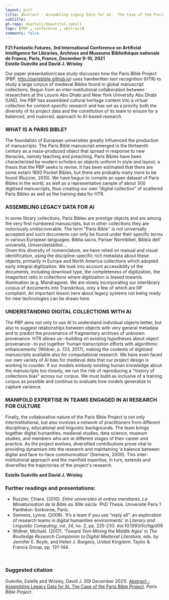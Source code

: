 ```yaml
---
layout: post
title: Abstract - Assembling Legacy Data for AI.  The Case of the Paris Bible Project.
subtitle:
gh-repo: daattali/beautiful-jekyll
tags: [PBP , conference , abstract]
comments: false
---
```


**F21 Fantastic Futures, 3rd International Conference on Artificial Intelligence for Libraries, Archives and Museums** 
**Bibliothèque nationale de France, Paris, France, December 9-10, 2021**  
**Estelle Guéville and David J. Wrisley**
 
Our paper presentation/case study discusses how the Paris Bible Project (PBP, http://parisbible.github.io) uses handwritten text recognition (HTR) to study a large corpus of medieval Bibles found in global manuscript collections. Begun from an inter-institutional collaboration between researchers at the Louvre Abu Dhabi and New York University Abu Dhabi (UAE), the PBP has assembled cultural heritage content into a virtual collection for content-specific research and has set as a priority both the diversity of its project data and the constitution of its team to ensure for a balanced, and nuanced, approach to AI-based research.


### **WHAT IS A PARIS BIBLE?**
The foundation of European universities greatly influenced the production of manuscripts. The Paris Bible manuscript emerged in the thirteenth century as a mass-produced object that spread in response to new literacies, namely teaching and preaching. Paris Bibles have been characterized by modern scholars as objects uniform in style and layout, a thesis that the PBP seeks to revise. It has been estimated that there are some extant 1800 Pocket Bibles, but there are probably many more to be found (Ruzzier, 2010). We have begun to compile an open dataset of Paris Bibles in the world, as well as a representative sample of about 300 digitised manuscripts, thus creating our own “digital collection” of scattered Paris Bibles as well as the training data for HTR.
 
### **ASSEMBLING LEGACY DATA FOR AI**
In some library collections, Paris Bibles are prestige objects and are among the very first numbered manuscripts, but in other collections they are notoriously undiscoverable. The term "Paris Bible'' is not universally accepted and such documents can only be found under their specific terms in various European languages: Biblia sacra, Pariser Normbibel, Bibbia dell’ università, Universitetsbibel….   
Given this diversity of nomenclature, we have relied on manual and visual identification, using the discipline-specific rich metadata about these objects, primarily in Europe and North America collections which adopted early integral digitization. We took into account accessibility of the documents, including download type, the completeness of digitization, the image/text ratio in collections where digitization is biased towards illumination (e.g. Mandragore). We are slowly incorporating our interlibrary corpus of documents into Transkribus, only a few of which are IIIF compliant. An important lesson here about legacy systems not being ready for new technologies can be drawn here. 

### **UNDERSTANDING DIGITAL COLLECTIONS WITH AI**  
The PBP aims not only to use AI to understand individual objects better, but also to suggest relationships between objects with very general metadata and to predict the provenance of fragmentary archives of unknown provenance. HTR allows us--building on existing hypotheses about object provenance--to put together ‘human transcription efforts with algorithmic enhancements’ (Widner, p. 133, 2017), making the contents of digitized manuscripts available also for computational research. We have even faced our own variety of AI bias for medieval data that our project design is working to counter. If our models embody existing human knowledge about the manuscripts too closely, we run the risk of reproducing a "history of collections bias" across our corpus. We must build as inclusive of a training corpus as possible and continue to evaluate how models generalize to capture variance. 
 
### **MANIFOLD EXPERTISE IN TEAMS ENGAGED IN AI RESEARCH FOR CULTURE** 
Finally, the collaborative nature of the Paris Bible Project is not only interinstitutional, but also involves a network of practitioners from different disciplinary, educational and linguistic backgrounds. The team brings together digital humanities, medieval studies, data science, museum studies, and members who are at different stages of their career and practice. As the project evolves, diversified contributions prove vital to providing dynamism into the research and maintaining ‘a balance between digital and face-to-face communication’ (Siemens, 2009). This inter-institutional approach and the manifold expertise, in turn, extends and diversifies the trajectories of the project's research.

**Estelle Guéville and David J. Wrisley**
<br>

### **Further readings and presentations:**
 
- Ruzzier, Chiara. (2010). *Entre universités et ordres mendiants. La Miniaturisation de la Bible au XIIIe siècle.* PhD Thesis. Université Paris 1 Panthéon-Sorbonne, Paris.
- Siemens, Lynne. (2009). ‘It’s a team if you use “reply all”: an exploration of research teams in digital humanities environments’ in *Literary and Linguistic Computing*, vol. 24, no. 2, pp. 225-233. doi:10.1093/llc/fqp009
- Widner, Michael. (2017). ‘Toward Text-Mining the Middle Ages’ in *The Routledge Research Companion to Digital Medieval Literature*, eds. by Jennifer E. Boyle, and Helen J. Burgess, United Kingdom: Taylor & Francis Group, pp. 131-144.
<br>

### **Suggested citation**

Guéville, Estelle and Wrisley, David J. (09 December 2021). [Abstract - Assembling Legacy Data for AI. The Case of the Paris Bible Project](https://parisbible.github.io/2021-12-09-AI4LAM-conf/). *Paris Bible Project*.
